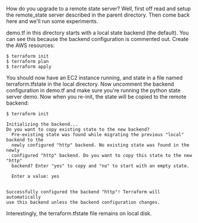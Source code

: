 How do you upgrade to a remote state server? Well, first off read and setup
the remote_state server described in the parent directory. Then come back here
and we'll run some experiments.

demo.tf in this directory starts with a local state backend (the default). You
can see this because the backend configuration is commented out. Create the AWS
resources:

~~~
$ terraform init
$ terraform plan
$ terraform apply
~~~

You should now have an EC2 instance running, and state in a file named
terraform.tfstate in the local directory. Now uncomment the backend configuration
in demo.tf and make sure you're running the python state server demo. Now when
you re-init, the state will be copied to the remote backend:

~~~
$ terraform init

Initializing the backend...
Do you want to copy existing state to the new backend?
  Pre-existing state was found while migrating the previous "local" backend to the
  newly configured "http" backend. No existing state was found in the newly
  configured "http" backend. Do you want to copy this state to the new "http"
  backend? Enter "yes" to copy and "no" to start with an empty state.

  Enter a value: yes


Successfully configured the backend "http"! Terraform will automatically
use this backend unless the backend configuration changes.
~~~

Interestingly, the terraform.tfstate file remains on local disk.